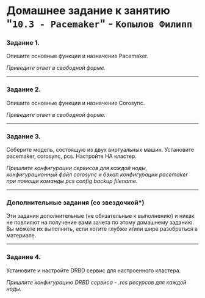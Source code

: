 # Домашнее задание к занятию "`10.3 - Pacemaker`" - `Копылов Филипп`

### Задание 1.

Опишите основные функции и назначение Pacemaker.

*Приведите ответ в свободной форме.*

---

### Задание 2.

Опишите основные функции и назначение Corosync.

*Приведите ответ в свободной форме.*

---

### Задание 3.

Соберите модель, состоящую из двух виртуальных машин. Установите pacemaker, corosync, pcs.  Настройте HA кластер.

*Пришлите конфигурации сервисов для каждой ноды, конфигурационный файл corosync и бэкап конфигурации pacemaker при помощи команды pcs config backup filename.*

---

### Дополнительные задания (со звездочкой*)
Эти задания дополнительные (не обязательные к выполнению) и никак не повлияют на получение вами зачета по этому домашнему заданию. Вы можете их выполнить, если хотите глубже и/или шире разобраться в материале.
 
---

### Задание 4.

Установите и настройте DRBD сервис для настроенного кластера.

*Пришлите  конфигурацию DRBD сервиса - *.res ресурсов для каждой ноды.**
